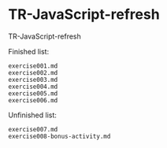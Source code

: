 # TR-JavaScript-refresh

TR-JavaScript-refresh

Finished list:

    exercise001.md
    exercise002.md
    exercise003.md
    exercise004.md
    exercise005.md
    exercise006.md

Unfinished list:

    exercise007.md
    exercise008-bonus-activity.md

